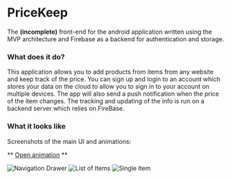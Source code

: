 # PriceKeep #

The __(incomplete)__ front-end for the android application written using the MVP architecture and Firebase as a backend for authentication and storage.

### What does it do? ###

This application allows you to add products from items from any website and keep track of the price.
You can sign up and login to an account which stores your data on the cloud to allow you to sign in to your account on multiple devices.
The app will also send a push notification when the price of the item changes. 
The tracking and updating of the info is run on a backend server which relies on FireBase.

### What it looks like ###
Screenshots of the main UI and animations:

** [Open animation](https://gfycat.com/CheapObeseAmericancicada) **

![Navigation Drawer](http://i.imgur.com/EW2ISqS.png)
![List of Items](http://i.imgur.com/XWAoM7K.png)
![Single Item](http://i.imgur.com/h4mklGD.png)
